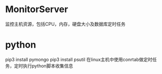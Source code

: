 # MonitorServer
监控主机资源，包括CPU，内存，硬盘大小及数据库定时任务

# python
pip3 install pymongo
pip3 install psutil
在linux主机中使用conrtab做定时任务，定时执行python脚本收集信息
